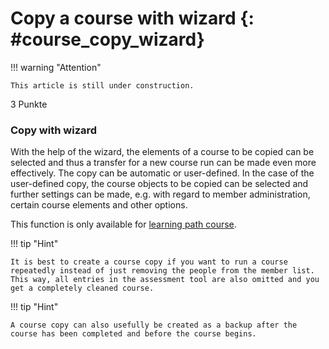# Copy a course with wizard {: #course_copy_wizard}




!!! warning "Attention"

    This article is still under construction.


3 Punkte


### Copy with wizard

With the help of the wizard, the elements of a course to be copied can be selected and thus a transfer for a new course run can be made even more effectively. The copy can be automatic or user-defined. In the case of the user-defined copy, the course objects to be copied can be selected and further settings can be made, e.g. with regard to member administration, certain course elements and other options. 

This function is only available for [learning path course](../learningresources/Learning_path_course.md). 




!!! tip "Hint"

    It is best to create a course copy if you want to run a course repeatedly instead of just removing the people from the member list. This way, all entries in the assessment tool are also omitted and you get a completely cleaned course.

!!! tip "Hint"

    A course copy can also usefully be created as a backup after the course has been completed and before the course begins.